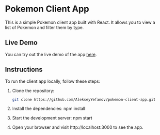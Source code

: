# Pokemon Client App

This is a simple Pokemon client app built with React. It allows you to view a list of Pokemon and filter them by type.

## Live Demo

You can try out the live demo of the app [here](https://AlekseyYefanov.github.io/pokemon-client-app).

## Instructions

To run the client app locally, follow these steps:

1. Clone the repository:

   ```bash
   git clone https://github.com/AlekseyYefanov/pokemon-client-app.git

2. Install the dependencies:
   npm install

3. Start the development server:
   npm start

4. Open your browser and visit http://localhost:3000 to see the app.